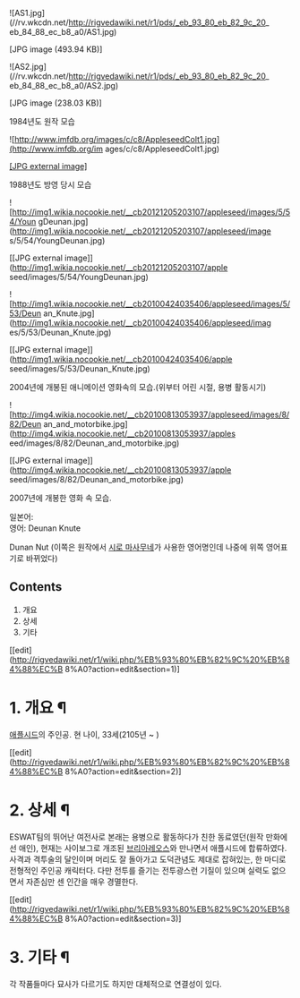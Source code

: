 ![AS1.jpg](//rv.wkcdn.net/http://rigvedawiki.net/r1/pds/_eb_93_80_eb_82_9c_20_
eb_84_88_ec_b8_a0/AS1.jpg)

[JPG image (493.94 KB)]

  

![AS2.jpg](//rv.wkcdn.net/http://rigvedawiki.net/r1/pds/_eb_93_80_eb_82_9c_20_
eb_84_88_ec_b8_a0/AS2.jpg)

[JPG image (238.03 KB)]

1984년도 원작 모습

![http://www.imfdb.org/images/c/c8/AppleseedColt1.jpg](http://www.imfdb.org/im
ages/c/c8/AppleseedColt1.jpg)

[[JPG external image]](http://www.imfdb.org/images/c/c8/AppleseedColt1.jpg)

  
1988년도 방영 당시 모습

![http://img1.wikia.nocookie.net/__cb20121205203107/appleseed/images/5/54/Youn
gDeunan.jpg](http://img1.wikia.nocookie.net/__cb20121205203107/appleseed/image
s/5/54/YoungDeunan.jpg)

[[JPG external image]](http://img1.wikia.nocookie.net/__cb20121205203107/apple
seed/images/5/54/YoungDeunan.jpg)

  

![http://img1.wikia.nocookie.net/__cb20100424035406/appleseed/images/5/53/Deun
an_Knute.jpg](http://img1.wikia.nocookie.net/__cb20100424035406/appleseed/imag
es/5/53/Deunan_Knute.jpg)

[[JPG external image]](http://img1.wikia.nocookie.net/__cb20100424035406/apple
seed/images/5/53/Deunan_Knute.jpg)

  
2004년에 개봉된 애니메이션 영화속의 모습.(위부터 어린 시절, 용병 활동시기)

![http://img4.wikia.nocookie.net/__cb20100813053937/appleseed/images/8/82/Deun
an_and_motorbike.jpg](http://img4.wikia.nocookie.net/__cb20100813053937/apples
eed/images/8/82/Deunan_and_motorbike.jpg)

[[JPG external image]](http://img4.wikia.nocookie.net/__cb20100813053937/apple
seed/images/8/82/Deunan_and_motorbike.jpg)

  
2007년에 개봉한 영화 속 모습.

일본어:  
영어: Deunan Knute  

Dunan Nut (이쪽은 원작에서 [시로 마사무네](%EC%9E%91%EA%B0%80.md)가 사용한 영어명인데 나중에 위쪽
영어표기로 바뀌었다)  

## Contents

    

1. 개요 
2. 상세 
3. 기타 

[[edit](http://rigvedawiki.net/r1/wiki.php/%EB%93%80%EB%82%9C%20%EB%84%88%EC%B
8%A0?action=edit&section=1)]

# 1. 개요 ¶

[애플시드](%EC%95%A0%ED%94%8C%EC%8B%9C%EB%93%9C.md)의 주인공. 현 나이, 33세(2105년 ~ )

  

[[edit](http://rigvedawiki.net/r1/wiki.php/%EB%93%80%EB%82%9C%20%EB%84%88%EC%B
8%A0?action=edit&section=2)]

# 2. 상세 ¶

ESWAT팀의 뛰어난 여전사로 본래는 용병으로 활동하다가 친한 동료였던(원작 만화에선 애인), 현재는 사이보그로 개조된
[브리아레오스](%EB%B8%8C%EB%A6%AC%EC%95%84%EB%A0%88%EC%98%A4%EC%8A%A4.md)와 만나면서
애플시드에 합류하였다. 사격과 격투술의 달인이며 머리도 잘 돌아가고 도덕관념도 제대로 잡혀있는, 한 마디로 전형적인 주인공 캐릭터다. 다만
전투를 즐기는 전투광스런 기질이 있으며 실력도 없으면서 자존심만 센 인간을 매우 경멸한다.

  

[[edit](http://rigvedawiki.net/r1/wiki.php/%EB%93%80%EB%82%9C%20%EB%84%88%EC%B
8%A0?action=edit&section=3)]

# 3. 기타 ¶

각 작품들마다 묘사가 다르기도 하지만 대체적으로 연결성이 있다.

